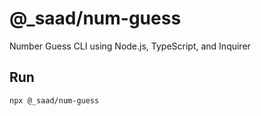 # @_saad/num-guess

Number Guess CLI using Node.js, TypeScript, and Inquirer

## Run

```bash
npx @_saad/num-guess
```
